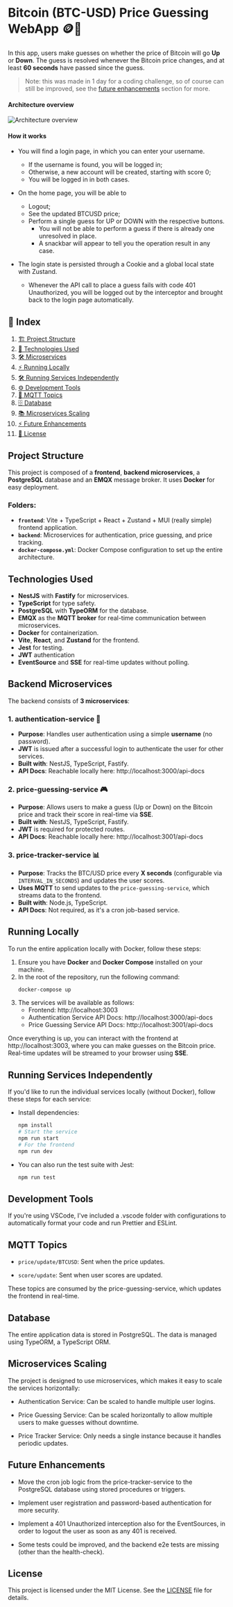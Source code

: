 # Bitcoin (BTC-USD) Price Guessing WebApp 🪙💸

In this app, users make guesses on whether the price of Bitcoin will go **Up** or **Down**. The guess is resolved whenever the Bitcoin price changes, and at least **60 seconds** have passed since the guess.

> Note: this was made in 1 day for a coding challenge, so of course can still be improved, see the [future enhancements](#future-enhancements) section for more.

#### Architecture overview

![Architecture overview](/architecture.webp)

#### How it works

- You will find a login page, in which you can enter your username.

  - If the username is found, you will be logged in;
  - Otherwise, a new account will be created, starting with score 0;
  - You will be logged in in both cases.

- On the home page, you will be able to

  - Logout;
  - See the updated BTCUSD price;
  - Perform a single guess for UP or DOWN with the respective buttons.
    - You will not be able to perform a guess if there is already one unresolved in place.
    - A snackbar will appear to tell you the operation result in any case.

- The login state is persisted through a Cookie and a global local state with Zustand.
  - Whenever the API call to place a guess fails with code 401 Unauthorized, you will be logged out by the interceptor and brought back to the login page automatically.

## 📑 Index

1. [🏗️ Project Structure](#project-structure)
2. [🧰 Technologies Used](#technologies-used)
3. [🛠️ Microservices](#backend-microservices)
4. [⚡ Running Locally](#running-locally)
5. [🛠️ Running Services Independently](#running-services-independently)
6. [⚙️ Development Tools](#development-tools)
7. [📢 MQTT Topics](#mqtt-topics)
8. [🗄️ Database](#database)
9. [📚 Microservices Scaling](#microservices-scaling)
10. [⚡ Future Enhancements](#future-enhancements)
11. [📄 License](#license)

## Project Structure

This project is composed of a **frontend**, **backend microservices**, a **PostgreSQL** database and an **EMQX** message broker. It uses **Docker** for easy deployment.

### Folders:

- **`frontend`**: Vite + TypeScript + React + Zustand + MUI (really simple) frontend application.
- **`backend`**: Microservices for authentication, price guessing, and price tracking.
- **`docker-compose.yml`**: Docker Compose configuration to set up the entire architecture.

## Technologies Used

- **NestJS** with **Fastify** for microservices.
- **TypeScript** for type safety.
- **PostgreSQL** with **TypeORM** for the database.
- **EMQX** as the **MQTT broker** for real-time communication between microservices.
- **Docker** for containerization.
- **Vite**, **React**, and **Zustand** for the frontend.
- **Jest** for testing.
- **JWT** authentication
- **EventSource** and **SSE** for real-time updates without polling.

## Backend Microservices

The backend consists of **3 microservices**:

### 1. **authentication-service 🔐**

- **Purpose**: Handles user authentication using a simple **username** (no password).
- **JWT** is issued after a successful login to authenticate the user for other services.
- **Built with**: NestJS, TypeScript, Fastify.
- **API Docs**: Reachable locally here: http://localhost:3000/api-docs

### 2. **price-guessing-service 🎮**

- **Purpose**: Allows users to make a guess (Up or Down) on the Bitcoin price and track their score in real-time via **SSE**.
- **Built with**: NestJS, TypeScript, Fastify.
- **JWT** is required for protected routes.
- **API Docs**: Reachable locally here: http://localhost:3001/api-docs

### 3. **price-tracker-service 📊**

- **Purpose**: Tracks the BTC/USD price every **X seconds** (configurable via `INTERVAL_IN_SECONDS`) and updates the user scores.
- **Uses MQTT** to send updates to the `price-guessing-service`, which streams data to the frontend.
- **Built with**: Node.js, TypeScript.
- **API Docs**: Not required, as it's a cron job-based service.

## Running Locally

To run the entire application locally with Docker, follow these steps:

1. Ensure you have **Docker** and **Docker Compose** installed on your machine.
2. In the root of the repository, run the following command:
   ```bash
   docker-compose up
   ```
3. The services will be available as follows:
   - Frontend: http://localhost:3003
   - Authentication Service API Docs: http://localhost:3000/api-docs
   - Price Guessing Service API Docs: http://localhost:3001/api-docs

Once everything is up, you can interact with the frontend at http://localhost:3003, where you can make guesses on the Bitcoin price. Real-time updates will be streamed to your browser using **SSE**.

## Running Services Independently

If you'd like to run the individual services locally (without Docker), follow these steps for each service:

- Install dependencies:
  ```bash
  npm install
  # Start the service
  npm run start
  # For the frontend
  npm run dev
  ```
- You can also run the test suite with Jest:
  ```bash
  npm run test
  ```

## Development Tools

If you're using VSCode, I've included a .vscode folder with configurations to automatically format your code and run Prettier and ESLint.

## MQTT Topics

- `price/update/BTCUSD`: Sent when the price updates.

- `score/update`: Sent when user scores are updated.

These topics are consumed by the price-guessing-service, which updates the frontend in real-time.

## Database

The entire application data is stored in PostgreSQL. The data is managed using TypeORM, a TypeScript ORM.

## Microservices Scaling

The project is designed to use microservices, which makes it easy to scale the services horizontally:

- Authentication Service: Can be scaled to handle multiple user logins.

- Price Guessing Service: Can be scaled horizontally to allow multiple users to make guesses without downtime.

- Price Tracker Service: Only needs a single instance because it handles periodic updates.

## Future Enhancements

- Move the cron job logic from the price-tracker-service to the PostgreSQL database using stored procedures or triggers.

- Implement user registration and password-based authentication for more security.

- Implement a 401 Unauthorized interception also for the EventSources, in order to logout the user as soon as any 401 is received.

- Some tests could be improved, and the backend e2e tests are missing (other than the health-check).

## License

This project is licensed under the MIT License. See the [LICENSE](/LICENSE) file for details.
